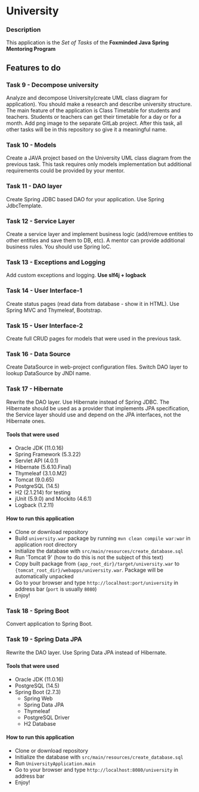 # University

### Description
This application is the *Set of Tasks* of the **Foxminded Java Spring Mentoring Program**

## Features to do
### Task 9 - Decompose university
Analyze and decompose University(create UML class diagram for application).
You should make a research and describe university structure. 
The main feature of the application is Class Timetable for students and teachers. 
Students or teachers can get their timetable for a day or for a month.
Add png image to the separate GitLab project. 
After this task, all other tasks will be in this repository so give it a meaningful name.

### Task 10 - Models
Create a JAVA project based on the University UML class diagram from the previous task.
This task requires only models implementation but additional requirements could be provided 
by your mentor. 

### Task 11 - DAO layer
Create Spring JDBC based DAO for your application.
Use Spring JdbcTemplate.

### Task 12 - Service Layer
Create a service layer and implement business logic 
(add/remove entities to other entities and save them to DB, etc). 
A mentor can provide additional business rules.
You should use Spring IoC.

### Task 13 - Exceptions and Logging
Add custom exceptions and logging. **Use slf4j + logback**

### Task 14 - User Interface-1
Create status pages (read data from database - show it in HTML). 
Use Spring MVC and Thymeleaf, Bootstrap. 

### Task 15 - User Interface-2
Create full CRUD pages for models that were used in the previous task.

### Task 16 - Data Source
Create DataSource in web-project configuration files. Switch DAO layer to lookup DataSource by JNDI name.

### Task 17 - Hibernate
Rewrite the DAO layer. Use Hibernate instead of Spring JDBC. 
The Hibernate should be used as a provider that implements JPA specification, 
the Service layer should use and depend on the JPA interfaces, not the Hibernate ones.

#### Tools that were used
- Oracle JDK (11.0.16) 
- Spring Framework (5.3.22)
- Servlet API (4.0.1)
- Hibernate (5.6.10.Final)
- Thymeleaf (3.1.0.M2)
- Tomcat (9.0.65)
- PostgreSQL (14.5) 
- H2 (2.1.214) for testing
- jUnit (5.9.0) and Mockito (4.6.1)
- Logback (1.2.11)

#### How to run this application
- Clone or download repository  
- Build `university.war` package by running `mvn clean compile war:war` in application root directory
- Initialize the database with `src/main/resources/create_database.sql`
- Run 'Tomcat 9' (how to do this is not the subject of this text)
- Copy built package from `{app_root_dir}/target/university.war` to `{tomcat_root_dir}/webapps/university.war`. 
Package will be automatically unpacked
- Go to your browser and type `http://localhost:port/university` in address bar (`port` is usually `8080`)
- Enjoy! 

### Task 18 - Spring Boot
Convert application to Spring Boot.

### Task 19 - Spring Data JPA
Rewrite the DAO layer. Use Spring Data JPA instead of Hibernate.

#### Tools that were used
- Oracle JDK (11.0.16)
- PostgreSQL (14.5)
- Spring Boot (2.7.3)
  - Spring Web
  - Spring Data JPA
  - Thymeleaf
  - PostgreSQL Driver
  - H2 Database

#### How to run this application
- Clone or download repository
- Initialize the database with `src/main/resources/create_database.sql`
- Run `UniversityApplication.main`
- Go to your browser and type `http://localhost:8080/university` in address bar
- Enjoy! 



